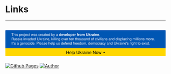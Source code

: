 # Links
----
[![Stand With Ukraine](https://raw.githubusercontent.com/vshymanskyy/StandWithUkraine/main/banner-direct-single.svg)](https://stand-with-ukraine.pp.ua)
----

[![Github Pages](https://img.shields.io/badge/github%20pages-%23323330.svg?&style=for-the-badge&logo=github&logoColor=white&color=000)](https://notflask.github.io/links)
[![Author](https://img.shields.io/badge/author:%20notflask-%23323330.svg?&style=for-the-badge&logoColor=ffd600&color=000)](https://github.com/notflask/)
